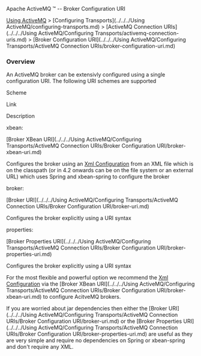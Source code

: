 Apache ActiveMQ ™ -- Broker Configuration URI 

[Using ActiveMQ](../../../using-activemq.md) > [Configuring Transports](../../../Using ActiveMQ/configuring-transports.md) > [ActiveMQ Connection URIs](../../../Using ActiveMQ/Configuring Transports/activemq-connection-uris.md) > [Broker Configuration URI](../../../Using ActiveMQ/Configuring Transports/ActiveMQ Connection URIs/broker-configuration-uri.md)


### Overview

An ActiveMQ broker can be extensivly configured using a single configuration URI. The following URI schemes are supported

Scheme

Link

Description

xbean:

[Broker XBean URI](../../../Using ActiveMQ/Configuring Transports/ActiveMQ Connection URIs/Broker Configuration URI/broker-xbean-uri.md)

Configures the broker using an [Xml Configuration](xml-Community/FAQ/configuration.md) from an XML file which is on the classpath (or in 4.2 onwards can be on the file system or an external URL) which uses Spring and xbean-spring to configure the broker

broker:

[Broker URI](../../../Using ActiveMQ/Configuring Transports/ActiveMQ Connection URIs/Broker Configuration URI/broker-uri.md)

Configures the broker explicitly using a URI syntax

properties:

[Broker Properties URI](../../../Using ActiveMQ/Configuring Transports/ActiveMQ Connection URIs/Broker Configuration URI/broker-properties-uri.md)

Configures the broker explicitly using a URI syntax

For the most flexible and powerful option we recommend the [Xml Configuration](xml-Community/FAQ/configuration.md) via the [Broker XBean URI](../../../Using ActiveMQ/Configuring Transports/ActiveMQ Connection URIs/Broker Configuration URI/broker-xbean-uri.md) to configure AcitveMQ brokers.

If you are worried about jar dependencies then either the [Broker URI](../../../Using ActiveMQ/Configuring Transports/ActiveMQ Connection URIs/Broker Configuration URI/broker-uri.md) or the [Broker Properties URI](../../../Using ActiveMQ/Configuring Transports/ActiveMQ Connection URIs/Broker Configuration URI/broker-properties-uri.md) are useful as they are very simple and require no dependencies on Spring or xbean-spring and don't require any XML.

